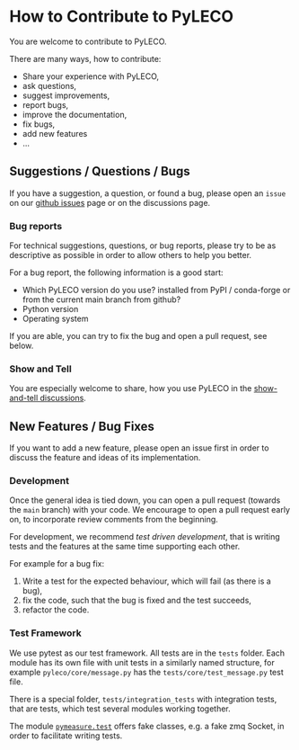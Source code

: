 # How to Contribute to PyLECO

You are welcome to contribute to PyLECO.

There are many ways, how to contribute:

- Share your experience with PyLECO,
- ask questions,
- suggest improvements,
- report bugs,
- improve the documentation,
- fix bugs,
- add new features
- ...

## Suggestions / Questions / Bugs

If you have a suggestion, a question, or found a bug, please open an `issue` on our [github issues](https://github.com/pymeasure/pyleco/issues) page or on the discussions page.

### Bug reports

For technical suggestions, questions, or bug reports, please try to be as descriptive as possible in order to allow others to help you better.

For a bug report, the following information is a good start:

- Which PyLECO version do you use? installed from PyPI / conda-forge or from the current main branch from github?
- Python version
- Operating system

If you are able, you can try to fix the bug and open a pull request, see below.

### Show and Tell

You are especially welcome to share, how you use PyLECO in the [show-and-tell discussions](https://github.com/pymeasure/pyleco/discussions/categories/show-and-tell).

## New Features / Bug Fixes

If you want to add a new feature, please open an issue first in order to discuss the feature and ideas of its implementation.

### Development

Once the general idea is tied down, you can open a pull request (towards the `main` branch) with your code.
We encourage to open a pull request early on, to incorporate review comments from the beginning.

For development, we recommend _test driven development_, that is writing tests and the features at the same time supporting each other.

For example for a bug fix:

1. Write a test for the expected behaviour, which will fail (as there is a bug),
2. fix the code, such that the bug is fixed and the test succeeds,
3. refactor the code.

### Test Framework

We use pytest as our test framework.
All tests are in the `tests` folder.
Each module has its own file with unit tests in a similarly named structure, for example `pyleco/core/message.py` has the `tests/core/test_message.py` test file.

There is a special folder, `tests/integration_tests` with integration tests, that are tests, which test several modules working together.

The module [`pymeasure.test`](pyleco/test.py) offers fake classes, e.g. a fake zmq Socket, in order to facilitate writing tests.
